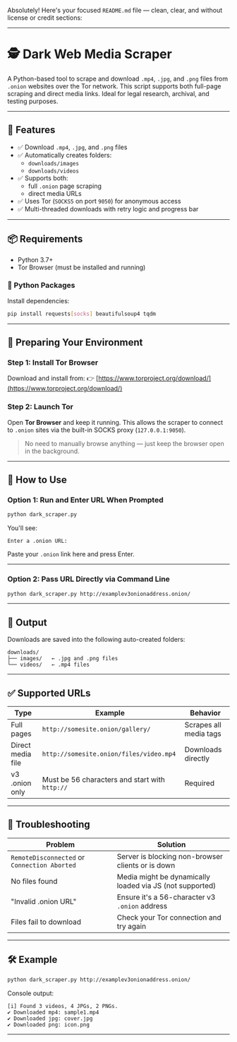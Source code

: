 Absolutely! Here's your focused `README.md` file — clean, clear, and without license or credit sections:

---


# 🕵️ Dark Web Media Scraper

A Python-based tool to scrape and download `.mp4`, `.jpg`, and `.png` files from `.onion` websites over the Tor network. This script supports both full-page scraping and direct media links. Ideal for legal research, archival, and testing purposes.

---

## 🔧 Features

- ✅ Download `.mp4`, `.jpg`, and `.png` files
- ✅ Automatically creates folders:
  - `downloads/images`
  - `downloads/videos`
- ✅ Supports both:
  - full `.onion` page scraping
  - direct media URLs
- ✅ Uses Tor (`SOCKS5` on port `9050`) for anonymous access
- ✅ Multi-threaded downloads with retry logic and progress bar

---

## 📦 Requirements

- Python 3.7+
- Tor Browser (must be installed and running)

### 🔌 Python Packages

Install dependencies:

```bash
pip install requests[socks] beautifulsoup4 tqdm
````


---

## 🧪 Preparing Your Environment

### Step 1: Install Tor Browser

Download and install from:
👉 [https://www.torproject.org/download/](https://www.torproject.org/download/)

### Step 2: Launch Tor

Open **Tor Browser** and keep it running. This allows the scraper to connect to `.onion` sites via the built-in SOCKS proxy (`127.0.0.1:9050`).

> No need to manually browse anything — just keep the browser open in the background.

---

## 🚀 How to Use

### Option 1: Run and Enter URL When Prompted

```bash
python dark_scraper.py
```

You'll see:

```
Enter a .onion URL:
```

Paste your `.onion` link here and press Enter.

---

### Option 2: Pass URL Directly via Command Line

```bash
python dark_scraper.py http://examplev3onionaddress.onion/
```

---

## 📁 Output

Downloads are saved into the following auto-created folders:

```
downloads/
├── images/   ← .jpg and .png files
└── videos/   ← .mp4 files
```

---

## ✅ Supported URLs

| Type              | Example                                        | Behavior               |
| ----------------- | ---------------------------------------------- | ---------------------- |
| Full pages        | `http://somesite.onion/gallery/`               | Scrapes all media tags |
| Direct media file | `http://somesite.onion/files/video.mp4`        | Downloads directly     |
| v3 .onion only    | Must be 56 characters and start with `http://` | Required               |

---

## 🧯 Troubleshooting

| Problem                                      | Solution                                                 |
| -------------------------------------------- | -------------------------------------------------------- |
| `RemoteDisconnected` or `Connection Aborted` | Server is blocking non-browser clients or is down        |
| No files found                               | Media might be dynamically loaded via JS (not supported) |
| "Invalid .onion URL"                         | Ensure it's a 56-character v3 `.onion` address           |
| Files fail to download                       | Check your Tor connection and try again                  |

---

## 🛠 Example

```bash
python dark_scraper.py http://examplev3onionaddress.onion/
```

Console output:

```
[i] Found 3 videos, 4 JPGs, 2 PNGs.
✔ Downloaded mp4: sample1.mp4
✔ Downloaded jpg: cover.jpg
✔ Downloaded png: icon.png
```

---


